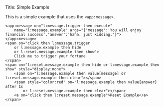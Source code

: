 Title: Simple Example

This is a simple example that uses the `<app:message>`.
	
	<app:message on="l:message.trigger then execute" 
		name="l:message.example" args="{'message':'You will enjoy financial success','answer':'haha. just kidding.'}">
	</app:message>
	<span on="click then l:message.trigger
		or l:message.example then hide
		or l:reset.message.example then show">
		Click me to trigger your fortune
	</span>
	<span on="l:reset.message.example then hide or l:message.example then show" style="display:none">
		<span on="l:message.example then value[message] or l:reset.message.example then clear"></span>
		<span style="color:red" on="l:message.example then value[answer] after 1s
			or l:reset.message.example then clear"></span>
		<a on="click then l:reset.message.example">Reset Example</a>
	</span>
	
